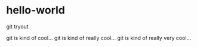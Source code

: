 # hello-world
git tryout

git is kind of cool...
git is kind of really cool...
git is kind of really very cool...

